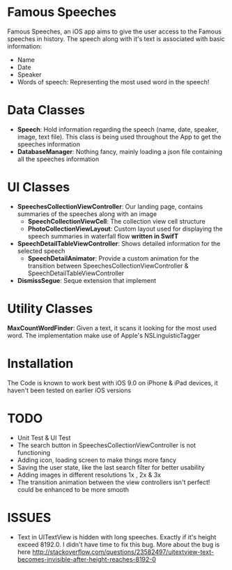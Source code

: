 # Famous Speeches
Famous Speeches, an iOS app aims to give the user access to the Famous speeches in history. The speech along with it's text is associated with basic information:
-	Name
- Date
-	Speaker
-	Words of speech: Representing the most used word in the speech!

# Data Classes
- **Speech**: Hold information regarding the speech (name, date, speaker, image, text file). This class is being used throughout the App to get the speeches information
- **DatabaseManager**: Nothing fancy, mainly loading a json file containing all the speeches information

# UI Classes
- **SpeechesCollectionViewController**: Our landing page, contains summaries of the speeches along with an image
  - **SpeechCollectionViewCell**: The collection view cell structure
  - **PhotoCollectionViewLayout**: Custom layout used for displaying the speech summaries in waterfall flow **written in SwifT**
- **SpeechDetailTableViewController**: Shows detailed information for the selected speech
  - **SpeechDetailAnimator**: Provide a custom animation for the transition between SpeechesCollectionViewController & SpeechDetailTableViewController
- **DismissSegue**: Seque extension that implement

# Utility Classes
**MaxCountWordFinder**: Given a text, it scans it looking for the most used word. The implementation make use of Apple's NSLinguisticTagger

# Installation
The Code is known to work best with iOS 9.0 on iPhone & iPad devices, it haven't been tested on earlier iOS versions

# TODO
- Unit Test & UI Test
- The search button in SpeechesCollectionViewController is not functioning
- Adding icon, loading screen to make things more fancy
- Saving the user state, like the last search filter for better usability
- Adding images in different resolutions 1x , 2x & 3x
- The transition animation between the view controllers isn't perfect! could be enhanced to be more smooth

# ISSUES
- Text in UITextView is hidden with long speeches. Exactly if it's height exceed 8192.0. I didn't have time to fix this bug. More about the bug is here http://stackoverflow.com/questions/23582497/uitextview-text-becomes-invisible-after-height-reaches-8192-0


